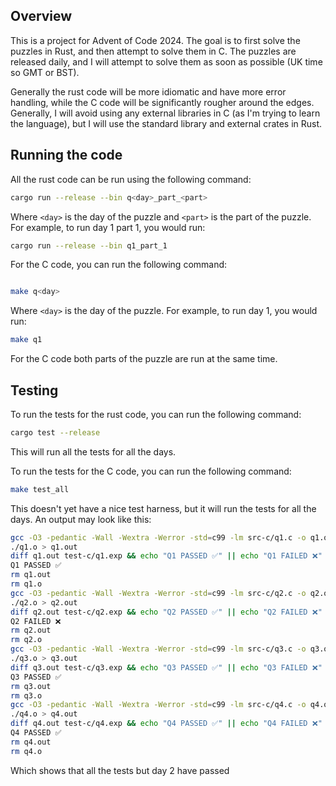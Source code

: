 ## Overview

This is a project for Advent of Code 2024. The goal is to first solve the puzzles in Rust, and then attempt to solve them in C. The puzzles are released daily, and I will attempt to solve them as soon as possible (UK time so GMT or BST).

Generally the rust code will be more idiomatic and have more error handling, while the C code will be significantly rougher around the edges. Generally, I will avoid using any external libraries in C (as I'm trying to learn the language), but I will use the standard library and external crates in Rust.


## Running the code

All the rust code can be run using the following command:

```bash
cargo run --release --bin q<day>_part_<part>
```

Where `<day>` is the day of the puzzle and `<part>` is the part of the puzzle. For example, to run day 1 part 1, you would run:

```bash
cargo run --release --bin q1_part_1

```

For the C code, you can run the following command:

```bash

make q<day>

```

Where `<day>` is the day of the puzzle. For example, to run day 1, you would run:

```bash
make q1
```

For the C code both parts of the puzzle are run at the same time.

## Testing

To run the tests for the rust code, you can run the following command:

```bash
cargo test --release
```

This will run all the tests for all the days.

To run the tests for the C code, you can run the following command:

```bash
make test_all
```

This doesn't yet have a nice test harness, but it will run the tests for all the days. An output may look like this:

```bash
gcc -O3 -pedantic -Wall -Wextra -Werror -std=c99 -lm src-c/q1.c -o q1.o
./q1.o > q1.out
diff q1.out test-c/q1.exp && echo "Q1 PASSED ✅" || echo "Q1 FAILED ❌"
Q1 PASSED ✅
rm q1.out
rm q1.o
gcc -O3 -pedantic -Wall -Wextra -Werror -std=c99 -lm src-c/q2.c -o q2.o
./q2.o > q2.out
diff q2.out test-c/q2.exp && echo "Q2 PASSED ✅" || echo "Q2 FAILED ❌"
Q2 FAILED ❌
rm q2.out
rm q2.o
gcc -O3 -pedantic -Wall -Wextra -Werror -std=c99 -lm src-c/q3.c -o q3.o
./q3.o > q3.out
diff q3.out test-c/q3.exp && echo "Q3 PASSED ✅" || echo "Q3 FAILED ❌"
Q3 PASSED ✅
rm q3.out
rm q3.o
gcc -O3 -pedantic -Wall -Wextra -Werror -std=c99 -lm src-c/q4.c -o q4.o
./q4.o > q4.out
diff q4.out test-c/q4.exp && echo "Q4 PASSED ✅" || echo "Q4 FAILED ❌"
Q4 PASSED ✅
rm q4.out
rm q4.o
```

Which shows that all the tests but day 2 have passed